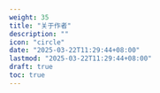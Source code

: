 ```yaml
---
weight: 35
title: "关于作者"
description: ""
icon: "circle"
date: "2025-03-22T11:29:44+08:00"
lastmod: "2025-03-22T11:29:44+08:00"
draft: true
toc: true
---
```

